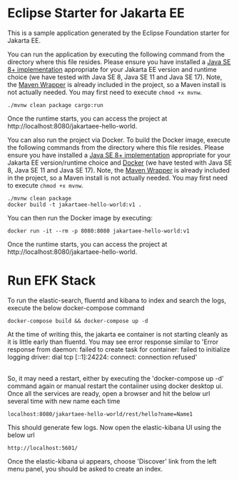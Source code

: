 # Eclipse Starter for Jakarta EE
This is a sample application generated by the Eclipse Foundation starter for Jakarta EE.

You can run the application by executing the following command from the directory where this file resides. Please ensure you have installed a [Java SE 8+ implementation](https://adoptium.net/?variant=openjdk8) appropriate for your Jakarta EE version and runtime choice (we have tested with Java SE 8, Java SE 11 and Java SE 17). Note, the [Maven Wrapper](https://maven.apache.org/wrapper/) is already included in the project, so a Maven install is not actually needed. You may first need to execute `chmod +x mvnw`.

```
./mvnw clean package cargo:run
```

Once the runtime starts, you can access the project at http://localhost:8080/jakartaee-hello-world.

You can also run the project via Docker. To build the Docker image, execute the following commands from the directory where this file resides. Please ensure you have installed a [Java SE 8+ implementation](https://adoptium.net/?variant=openjdk8) appropriate for your Jakarta EE version/runtime choice and [Docker](https://docs.docker.com/get-docker/) (we have tested with Java SE 8, Java SE 11 and Java SE 17). Note, the [Maven Wrapper](https://maven.apache.org/wrapper/) is already included in the project, so a Maven install is not actually needed. You may first need to execute `chmod +x mvnw`.

```
./mvnw clean package
docker build -t jakartaee-hello-world:v1 .
```

You can then run the Docker image by executing:

```
docker run -it --rm -p 8080:8080 jakartaee-hello-world:v1
```

Once the runtime starts, you can access the project at http://localhost:8080/jakartaee-hello-world.

# Run EFK Stack
To run the elastic-search, fluentd and kibana to index and search the logs, execute the below docker-compose command

```
docker-compose build && docker-compose up -d
```

At the time of writing this, the jakarta ee container is not starting cleanly as it is little early than fluentd.
You may see error response similar to 'Error response from daemon: failed to create task for container: failed to initialize logging driver: dial tcp [::1]:24224: connect: connection refused'

<br>So, it may need a restart, either by executing the 'docker-compose up -d' command again or manual restart the contaiiner using docker desktop ui.
<br>Once all the services are ready, open a browser and hit the below url several time with new name each time 

```
localhost:8080/jakartaee-hello-world/rest/hello?name=Name1
```

This should generate few logs.
Now open the elastic-kibana UI using the below url

```
http://localhost:5601/
```


Once the elastic-kibana ui appears, choose 'Discover' link from the left menu panel, you should be asked to create an index.


